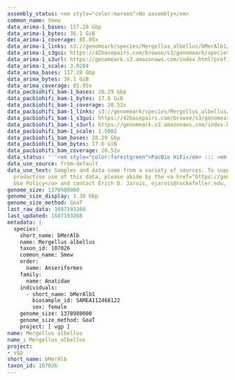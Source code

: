```yaml
---
assembly_status: <em style="color:maroon">No assembly</em>
common_name: Smew
data_arima-1_bases: 117.28 Gbp
data_arima-1_bytes: 36.1 GiB
data_arima-1_coverage: 85.05x
data_arima-1_links: s3://genomeark/species/Mergellus_albellus/bMerAlb1/genomic_data/arima/<br>
data_arima-1_s3gui: https://42basepairs.com/browse/s3/genomeark/species/Mergellus_albellus/bMerAlb1/genomic_data/arima/
data_arima-1_s3url: https://genomeark.s3.amazonaws.com/index.html?prefix=species/Mergellus_albellus/bMerAlb1/genomic_data/arima/
data_arima-1_scale: 3.0284
data_arima_bases: 117.28 Gbp
data_arima_bytes: 36.1 GiB
data_arima_coverage: 85.05x
data_pacbiohifi_bam-1_bases: 28.29 Gbp
data_pacbiohifi_bam-1_bytes: 17.6 GiB
data_pacbiohifi_bam-1_coverage: 20.52x
data_pacbiohifi_bam-1_links: s3://genomeark/species/Mergellus_albellus/bMerAlb1/genomic_data/pacbio_hifi/<br>
data_pacbiohifi_bam-1_s3gui: https://42basepairs.com/browse/s3/genomeark/species/Mergellus_albellus/bMerAlb1/genomic_data/pacbio_hifi/
data_pacbiohifi_bam-1_s3url: https://genomeark.s3.amazonaws.com/index.html?prefix=species/Mergellus_albellus/bMerAlb1/genomic_data/pacbio_hifi/
data_pacbiohifi_bam-1_scale: 1.5002
data_pacbiohifi_bam_bases: 28.29 Gbp
data_pacbiohifi_bam_bytes: 17.6 GiB
data_pacbiohifi_bam_coverage: 20.52x
data_status: '''<em style="color:forestgreen">PacBio HiFi</em> ::: <em style="color:forestgreen">Arima</em>'''
data_use_source: from-default
data_use_text: Samples and data come from a variety of sources. To support fair and
  productive use of this data, please abide by the <a href="https://genome10k.soe.ucsc.edu/data-use-policies/">Data
  Use Policy</a> and contact Erich D. Jarvis, ejarvis@rockefeller.edu, with any questions.
genome_size: 1378980000
genome_size_display: 1.38 Gbp
genome_size_method: GoaT
last_raw_data: 1687193268
last_updated: 1687193268
metadata: |
  species:
    short_name: bMerAlb
    name: Mergellus albellus
    taxon_id: 107026
    common_name: Smew
    order:
      name: Anseriformes
    family:
      name: Anatidae
    individuals:
      - short_name: bMerAlb1
        biosample_id: SAMEA112468122
        sex: female
    genome_size: 1378980000
    genome_size_method: GoaT
    project: [ vgp ]
name: Mergellus albellus
name_: Mergellus_albellus
project:
- vgp
short_name: bMerAlb
taxon_id: 107026
---
```

